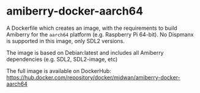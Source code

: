# amiberry-docker-aarch64

A Dockerfile which creates an image, with the requirements to build Amiberry for the `aarch64` platform (e.g. Raspberry Pi 64-bit).
No Dispmanx is supported in this image, only SDL2 versions.

The image is based on Debian:latest and includes all Amiberry dependencies (e.g. SDL2, SDL2-image, etc)

The full image is available on DockerHub: <https://hub.docker.com/repository/docker/midwan/amiberry-docker-aarch64>
